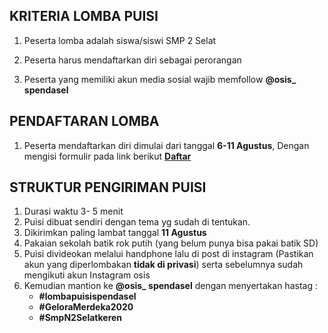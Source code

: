 ## KRITERIA LOMBA PUISI
1. Peserta lomba adalah siswa/siswi SMP 2 Selat

2. Peserta harus mendaftarkan diri sebagai perorangan

3. Peserta yang memiliki akun media sosial wajib memfollow **@osis_ spendasel**

## PENDAFTARAN LOMBA

1. Peserta mendaftarkan diri dimulai dari tanggal **6-11 Agustus**, Dengan mengisi formulir pada link berikut
**[Daftar](https://docs.google.com/forms/d/e/1FAIpQLSfh283NZedRwUSminXWrxF6KQDwIqjaXlFWWF9Gw7boyNRUhQ/viewform?usp=sf_link)**


## STRUKTUR PENGIRIMAN PUISI

1. Durasi waktu 3- 5 menit
2. Puisi dibuat sendiri dengan tema yg sudah di tentukan.
3. Dikirimkan paling lambat tanggal **11 Agustus**
4. Pakaian sekolah batik rok putih (yang belum punya bisa pakai batik SD)
5. Puisi divideokan melalui handphone lalu di post di instagram (Pastikan akun yang diperlombakan **tidak di privasi**) serta sebelumnya sudah mengikuti akun Instagram osis
6. Kemudian mantion ke **@osis_ spendasel** dengan	menyertakan hastag : 
    - **#lombapuisispendasel**
    - **#GeloraMerdeka2020** 
    - **#SmpN2Selatkeren**




























